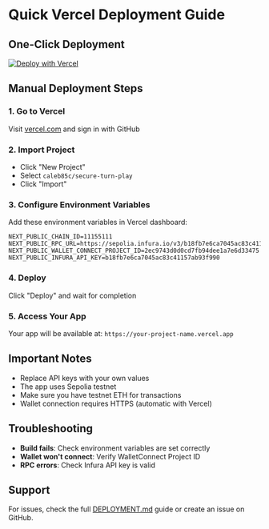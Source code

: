 # Quick Vercel Deployment Guide

## One-Click Deployment

[![Deploy with Vercel](https://vercel.com/button)](https://vercel.com/new/clone?repository-url=https://github.com/caleb85c/secure-turn-play)

## Manual Deployment Steps

### 1. Go to Vercel
Visit [vercel.com](https://vercel.com) and sign in with GitHub

### 2. Import Project
- Click "New Project"
- Select `caleb85c/secure-turn-play`
- Click "Import"

### 3. Configure Environment Variables
Add these environment variables in Vercel dashboard:

```
NEXT_PUBLIC_CHAIN_ID=11155111
NEXT_PUBLIC_RPC_URL=https://sepolia.infura.io/v3/b18fb7e6ca7045ac83c41157ab93f990
NEXT_PUBLIC_WALLET_CONNECT_PROJECT_ID=2ec9743d0d0cd7fb94dee1a7e6d33475
NEXT_PUBLIC_INFURA_API_KEY=b18fb7e6ca7045ac83c41157ab93f990
```

### 4. Deploy
Click "Deploy" and wait for completion

### 5. Access Your App
Your app will be available at: `https://your-project-name.vercel.app`

## Important Notes

- Replace API keys with your own values
- The app uses Sepolia testnet
- Make sure you have testnet ETH for transactions
- Wallet connection requires HTTPS (automatic with Vercel)

## Troubleshooting

- **Build fails**: Check environment variables are set correctly
- **Wallet won't connect**: Verify WalletConnect Project ID
- **RPC errors**: Check Infura API key is valid

## Support

For issues, check the full [DEPLOYMENT.md](./DEPLOYMENT.md) guide or create an issue on GitHub.
